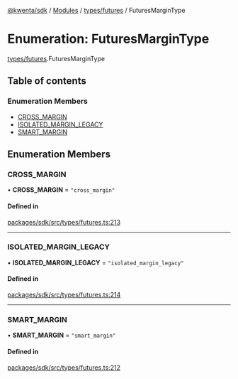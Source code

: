 [@kwenta/sdk](../README.md) / [Modules](../modules.md) / [types/futures](../modules/types_futures.md) / FuturesMarginType

# Enumeration: FuturesMarginType

[types/futures](../modules/types_futures.md).FuturesMarginType

## Table of contents

### Enumeration Members

- [CROSS\_MARGIN](types_futures.FuturesMarginType.md#cross_margin)
- [ISOLATED\_MARGIN\_LEGACY](types_futures.FuturesMarginType.md#isolated_margin_legacy)
- [SMART\_MARGIN](types_futures.FuturesMarginType.md#smart_margin)

## Enumeration Members

### CROSS\_MARGIN

• **CROSS\_MARGIN** = ``"cross_margin"``

#### Defined in

[packages/sdk/src/types/futures.ts:213](https://github.com/Kwenta/kwenta/blob/935f91508/packages/sdk/src/types/futures.ts#L213)

___

### ISOLATED\_MARGIN\_LEGACY

• **ISOLATED\_MARGIN\_LEGACY** = ``"isolated_margin_legacy"``

#### Defined in

[packages/sdk/src/types/futures.ts:214](https://github.com/Kwenta/kwenta/blob/935f91508/packages/sdk/src/types/futures.ts#L214)

___

### SMART\_MARGIN

• **SMART\_MARGIN** = ``"smart_margin"``

#### Defined in

[packages/sdk/src/types/futures.ts:212](https://github.com/Kwenta/kwenta/blob/935f91508/packages/sdk/src/types/futures.ts#L212)
